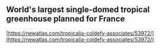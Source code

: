 ## World's largest single-domed tropical greenhouse planned for France
  
  [https://newatlas.com/tropicalia-coldefy-associates/53972/](https://newatlas.com/tropicalia-coldefy-associates/53972/)
